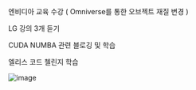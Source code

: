 엔비디아 교육 수강 ( Omniverse를 통한 오브젝트 재질 변경 )

LG 강의 3개 듣기 

CUDA NUMBA 관련 블로깅 및 학습

엘리스 코드 첼린지 학습


![image](https://github.com/user-attachments/assets/f6b2604c-c287-4fe8-82f7-d7e52b135a84)
